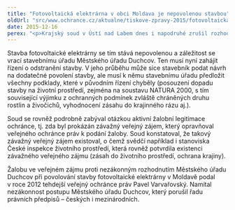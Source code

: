 ```yaml
---
title: "Fotovoltaická elektrárna v obci Moldava je nepovolenou stavbou"
oldUrl: "src/www.ochrance.cz/aktualne/tiskove-zpravy-2015/fotovoltaicka-elektrarna-v-obci-moldava-je-nepovolenou-stavbou"
date: 2015-12-16
perex: "<p>Krajský soud v Ústí nad Labem dnes i napodruhé zrušil rozhodnutí, kterým byla ve sloučeném územním a stavebním řízení povolena stavba fotovoltaické elektrárny na území obce Moldava. Vyhověl tak žalobě veřejného ochránce práv, který napadl nezákonnost rozhodnutí.</p>"
---
```


<!-- imported from the old website -->

<p>Stavba fotovoltaické elektrárny se tím stává nepovolenou a záležitost se vrací stavebnímu úřadu Městského úřadu Duchcov. Ten musí nyní zahájit řízení o odstranění stavby. V jeho průběhu může sice stavebník podat návrh na dodatečné povolení stavby, ale musí k němu stavebnímu úřadu předložit všechny podklady, které v původním řízení chyběly (posouzení dopadu stavby na životní prostředí, zejména na soustavu NATURA 2000, s tím související výjimku z ochranných podmínek zvláště chráněných druhu rostlin a živočichů, vyhodnocení zásahu do krajinného rázu aj.).</p> <p>Soud se rovněž podrobně zabýval otázkou aktivní žalobní legitimace ochránce, tj. zda byl prokázán závažný veřejný zájem, který opravňoval veřejného ochránce práv k podání žaloby. Soud konstatoval, že takový závažný veřejný zájem existoval, o čemž svědčí například i stanoviska České inspekce životního prostředí, která rovněž potvrdila existenci závažného veřejného zájmu (zásah do životního prostředí, ochrana krajiny).</p> <p>Žalobu ve veřejném zájmu proti nezákonným rozhodnutím Městského úřadu Duchcov při povolování stavby fotovoltaické elektrárny v Moldavě podal v roce 2012 tehdejší veřejný ochránce práv Pavel Varvařovský. Namítal nezákonnost postupu Městského úřadu Duchcov, který porušil řadu právních předpisů – českých i mezinárodních.</p>
